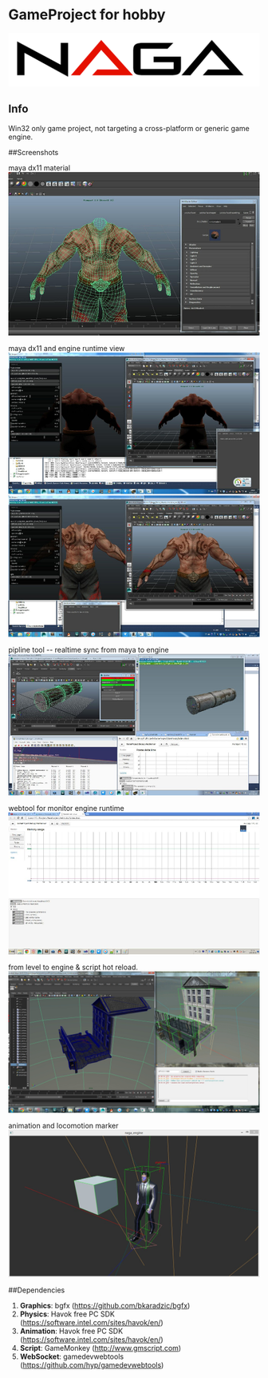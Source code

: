 GameProject for hobby
===========
![logo](https://raw.githubusercontent.com/299299/NagaGame/master/Shots/logo.png)

## Info
 Win32 only game project, not targeting a cross-platform or generic game engine.

##Screenshots

maya dx11 material
![short_0](https://raw.githubusercontent.com/299299/NagaGame/master/Shots/maya_dx11.jpg)

maya dx11 and engine runtime view
![short_1](https://raw.githubusercontent.com/299299/NagaGame/master/Shots/maya_monk.jpg)
![short_2](https://raw.githubusercontent.com/299299/NagaGame/master/Shots/maya_monk_1.jpg)

pipline tool -- realtime sync from maya to engine
![short_3](https://raw.githubusercontent.com/299299/NagaGame/master/Shots/pipeline.jpg)

webtool for monitor engine runtime
![short_4](https://raw.githubusercontent.com/299299/NagaGame/master/Shots/web_tool.jpg)

from level to engine & script hot reload.
![short_5](https://raw.githubusercontent.com/299299/NagaGame/master/Shots/pipline_tool.jpg)

animation and locomotion marker
![short_6](https://raw.githubusercontent.com/299299/NagaGame/master/Shots/animation.jpg)

##Dependencies
1. **Graphics**: bgfx (https://github.com/bkaradzic/bgfx)
2. **Physics**:  Havok free PC SDK (https://software.intel.com/sites/havok/en/)
3. **Animation**: Havok free PC SDK (https://software.intel.com/sites/havok/en/)
4. **Script**: GameMonkey (http://www.gmscript.com)
5. **WebSocket**: gamedevwebtools (https://github.com/hyp/gamedevwebtools)
